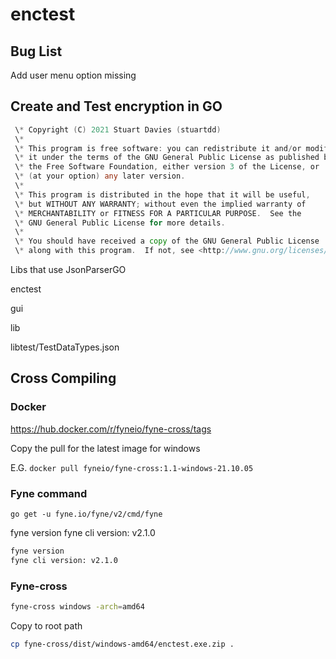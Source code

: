 # enctest

## Bug List

Add user menu option missing

## Create and Test encryption in GO



```go
 \* Copyright (C) 2021 Stuart Davies (stuartdd)
 \*
 \* This program is free software: you can redistribute it and/or modify
 \* it under the terms of the GNU General Public License as published by
 \* the Free Software Foundation, either version 3 of the License, or
 \* (at your option) any later version.
 \*
 \* This program is distributed in the hope that it will be useful,
 \* but WITHOUT ANY WARRANTY; without even the implied warranty of
 \* MERCHANTABILITY or FITNESS FOR A PARTICULAR PURPOSE.  See the
 \* GNU General Public License for more details.
 \*
 \* You should have received a copy of the GNU General Public License
 \* along with this program.  If not, see <http://www.gnu.org/licenses/>.
```

 

Libs that use JsonParserGO

enctest

gui

lib

libtest/TestDataTypes.json

## Cross Compiling

### Docker

https://hub.docker.com/r/fyneio/fyne-cross/tags

Copy the pull for the latest image for windows

E.G. ```docker pull fyneio/fyne-cross:1.1-windows-21.10.05```

### Fyne command

```go get -u fyne.io/fyne/v2/cmd/fyne```

fyne version fyne cli version: v2.1.0

```bash
fyne version 
fyne cli version: v2.1.0
```

### Fyne-cross

```bash
fyne-cross windows -arch=amd64
```

Copy to root path

```bash
cp fyne-cross/dist/windows-amd64/enctest.exe.zip .
```

